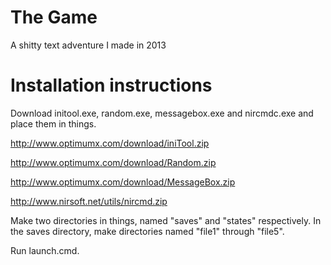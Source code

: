 # The Game
A shitty text adventure I made in 2013

# Installation instructions
Download initool.exe, random.exe, messagebox.exe and nircmdc.exe and place them in things.

http://www.optimumx.com/download/iniTool.zip

http://www.optimumx.com/download/Random.zip

http://www.optimumx.com/download/MessageBox.zip

http://www.nirsoft.net/utils/nircmd.zip

Make two directories in things, named "saves" and "states" respectively. In the saves directory, make directories named "file1" through "file5".

Run launch.cmd.
